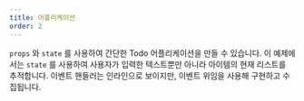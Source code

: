 ```yaml
---
title: 어플리케이션
order: 2
---
```


`props` 와 `state` 를 사용하여 간단한 Todo 어플리케이션을 만들 수 있습니다. 이 예제에서는 `state` 를 사용하여 사용자가 입력한 텍스트뿐만 아니라 아이템의 현재 리스트를 추적합니다. 이벤트 핸들러는 인라인으로 보이지만, 이벤트 위임을 사용해 구현하고 수집됩니다.